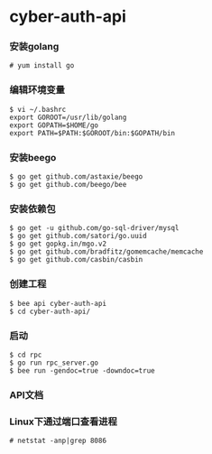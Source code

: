 # cyber-auth-api

### 安装golang
    # yum install go

### 编辑环境变量
    $ vi ~/.bashrc
    export GOROOT=/usr/lib/golang
    export GOPATH=$HOME/go
    export PATH=$PATH:$GOROOT/bin:$GOPATH/bin

### 安装beego
    $ go get github.com/astaxie/beego
    $ go get github.com/beego/bee

### 安装依赖包
    $ go get -u github.com/go-sql-driver/mysql
    $ go get github.com/satori/go.uuid
    $ go get gopkg.in/mgo.v2
    $ go get github.com/bradfitz/gomemcache/memcache
    $ go get github.com/casbin/casbin

### 创建工程
    $ bee api cyber-auth-api
    $ cd cyber-auth-api/

### 启动
    $ cd rpc
    $ go run rpc_server.go
    $ bee run -gendoc=true -downdoc=true

### API文档
  [Demo]:http://auth.domicake.com/swagger/ "可以直接作为单元测试工具使用"

### Linux下通过端口查看进程
    # netstat -anp|grep 8086
